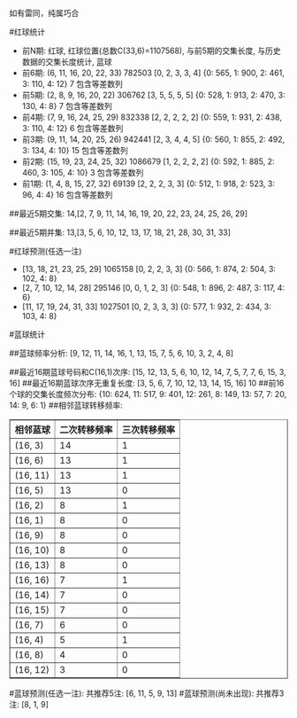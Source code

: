 <!-- 
.. title: 双色球2017003期(2017-01-05)数据分析报告
.. slug: slott-2017003-2017-01-05-report
.. date: 2017-01-06 08:00:00 UTC+08:00
.. tags: Lottery
.. link: 
.. description: 
.. type: text
-->

如有雷同，纯属巧合

<!-- TEASER_END-->

#红球统计

- 前N期: 红球, 红球位置(总数C(33,6)=1107568), 与前5期的交集长度, 与历史数据的交集长度统计, 蓝球
- 前6期: (6, 11, 16, 20, 22, 33) 782503 [0, 2, 3, 3, 4] {0: 565, 1: 900, 2: 461, 3: 110, 4: 12} 7 包含等差数列
- 前5期: (2, 8, 9, 16, 20, 22) 306762 [3, 5, 5, 5, 5] {0: 528, 1: 913, 2: 470, 3: 130, 4: 8} 7 包含等差数列
- 前4期: (7, 9, 16, 24, 25, 29) 832338 [2, 2, 2, 2, 2] {0: 559, 1: 931, 2: 438, 3: 110, 4: 12} 6 包含等差数列
- 前3期: (9, 11, 14, 20, 25, 26) 942441 [2, 3, 4, 4, 5] {0: 560, 1: 855, 2: 492, 3: 134, 4: 10} 15 包含等差数列
- 前2期: (15, 19, 23, 24, 25, 32) 1086679 [1, 2, 2, 2, 2] {0: 592, 1: 885, 2: 460, 3: 105, 4: 10} 3 包含等差数列
- 前1期: (1, 4, 8, 15, 27, 32) 69139 [2, 2, 2, 3, 3] {0: 512, 1: 918, 2: 523, 3: 96, 4: 4} 16 包含等差数列

##最近5期交集:
14,[2, 7, 9, 11, 14, 16, 19, 20, 22, 23, 24, 25, 26, 29]

##最近5期并集:
13,[3, 5, 6, 10, 12, 13, 17, 18, 21, 28, 30, 31, 33]

#红球预测(任选一注)

- [13, 18, 21, 23, 25, 29] 1065158 [0, 2, 2, 3, 3] {0: 566, 1: 874, 2: 504, 3: 102, 4: 8}
- [2, 7, 10, 12, 14, 28] 295146 [0, 0, 1, 2, 3] {0: 548, 1: 896, 2: 487, 3: 117, 4: 6}
- [11, 17, 19, 24, 31, 33] 1027501 [0, 2, 3, 3, 3] {0: 577, 1: 932, 2: 434, 3: 103, 4: 8}

#蓝球统计

##蓝球频率分析:
[9, 12, 11, 14, 16, 1, 13, 15, 7, 5, 6, 10, 3, 2, 4, 8]

##最近16期蓝球号码和C(16,1)次序:
 [15, 12, 13, 5, 6, 10, 12, 14, 7, 5, 7, 7, 6, 15, 3, 16]
##最近16期蓝球次序无重复长度:
 [3, 5, 6, 7, 10, 12, 13, 14, 15, 16] 10
##前16个球的交集长度频次分布:
{10: 624, 11: 517, 9: 401, 12: 261, 8: 149, 13: 57, 7: 20, 14: 9, 6: 1}
##相邻蓝球转移频率:
 <table border="1" class="table table-striped dataframe">
  <thead>
    <tr style="text-align: right;">
      <th>相邻蓝球</th>
      <th>二次转移频率</th>
      <th>三次转移频率</th>
    </tr>
  </thead>
  <tbody>
    <tr>
      <td>(16, 3)</td>
      <td>14</td>
      <td>1</td>
    </tr>
    <tr>
      <td>(16, 6)</td>
      <td>13</td>
      <td>1</td>
    </tr>
    <tr>
      <td>(16, 11)</td>
      <td>13</td>
      <td>1</td>
    </tr>
    <tr>
      <td>(16, 5)</td>
      <td>13</td>
      <td>0</td>
    </tr>
    <tr>
      <td>(16, 2)</td>
      <td>8</td>
      <td>1</td>
    </tr>
    <tr>
      <td>(16, 1)</td>
      <td>8</td>
      <td>0</td>
    </tr>
    <tr>
      <td>(16, 9)</td>
      <td>8</td>
      <td>0</td>
    </tr>
    <tr>
      <td>(16, 10)</td>
      <td>8</td>
      <td>0</td>
    </tr>
    <tr>
      <td>(16, 13)</td>
      <td>8</td>
      <td>0</td>
    </tr>
    <tr>
      <td>(16, 16)</td>
      <td>7</td>
      <td>1</td>
    </tr>
    <tr>
      <td>(16, 14)</td>
      <td>7</td>
      <td>0</td>
    </tr>
    <tr>
      <td>(16, 15)</td>
      <td>7</td>
      <td>0</td>
    </tr>
    <tr>
      <td>(16, 7)</td>
      <td>6</td>
      <td>0</td>
    </tr>
    <tr>
      <td>(16, 4)</td>
      <td>5</td>
      <td>1</td>
    </tr>
    <tr>
      <td>(16, 8)</td>
      <td>4</td>
      <td>0</td>
    </tr>
    <tr>
      <td>(16, 12)</td>
      <td>3</td>
      <td>0</td>
    </tr>
  </tbody>
</table>
#蓝球预测(任选一注):
共推荐5注: [6, 11, 5, 9, 13]
#蓝球预测(尚未出现):
共推荐3注: [8, 1, 9]

